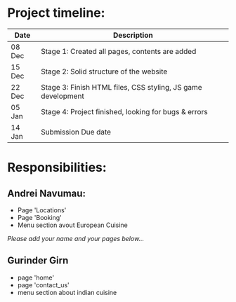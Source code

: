 # Project timeline:

|Date | Description
|- | -
|08 Dec | Stage 1: Created all pages, contents are added
|15 Dec | Stage 2: Solid structure of the website 
|22 Dec | Stage 3: Finish HTML files, CSS styling, JS game development
|05 Jan | Stage 4: Project finished, looking for bugs & errors
|14 Jan | Submission Due date

# Responsibilities:

## Andrei Navumau:
- Page 'Locations'
- Page 'Booking'
- Menu section avout European Cuisine

*Please add your name and your pages below...*

## Gurinder Girn
- page 'home'
- page 'contact_us'
- menu section about indian cuisine

